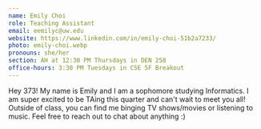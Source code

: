 ```yaml
---
name: Emily Choi
role: Teaching Assistant
email: eemilyc@uw.edu
website: https://www.linkedin.com/in/emily-choi-51b2a7233/
photo: emily-choi.webp
pronouns: she/her
section: AH at 12:30 PM Thursdays in DEN 258
office-hours: 3:30 PM Tuesdays in CSE 5F Breakout
---
```


Hey 373! My name is Emily and I am a sophomore studying Informatics. I am super excited to be TAing this quarter and can't wait to meet you all! Outside of class, you can find me binging TV shows/movies or listening to music. Feel free to reach out to chat about anything :)
